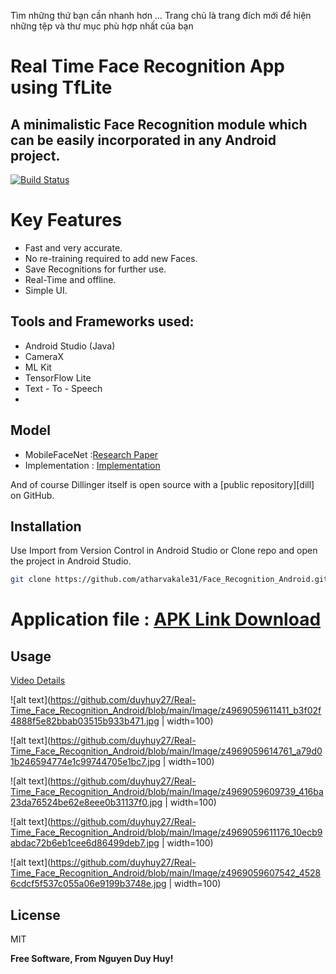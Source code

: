 Tìm những thứ bạn cần nhanh hơn … Trang chủ là trang đích mới để hiện những tệp và thư mục phù hợp nhất của bạn
# Real Time Face Recognition App using TfLite

## A minimalistic Face Recognition module which can be easily incorporated in any Android project.

[![Build Status](https://travis-ci.org/joemccann/dillinger.svg?branch=master)](https://travis-ci.org/joemccann/dillinger)

# Key Features


- Fast and very accurate.
- No re-training required to add new Faces.
- Save Recognitions for further use.
- Real-Time and offline.
- Simple UI.

## Tools and Frameworks used:


- Android Studio (Java)
- CameraX
- ML Kit
- TensorFlow Lite
- Text - To - Speech
- 
## Model


- MobileFaceNet :[Research Paper](https://arxiv.org/ftp/arxiv/papers/1804/1804.07573.pd) 
- Implementation : [Implementation](https://github.com/duyhuy27/Real-Time_Face_Recognition_Android)



And of course Dillinger itself is open source with a [public repository][dill]
 on GitHub.

## Installation
Use Import from Version Control in Android Studio or Clone repo and open the project in Android Studio.



```sh
git clone https://github.com/atharvakale31/Face_Recognition_Android.git
```

# Application file : [APK Link Download ](https://drive.google.com/file/d/1Dyu_lJ5IQIN4QaljgZfSoOd45bwKxEdz/view?usp=sharing)


## Usage

[Video Details](https://drive.google.com/file/d/1fMUBLvC93JNzuy9RU4tPTzv3geHrDz60/view?usp=sharing)

![alt text](https://github.com/duyhuy27/Real-Time_Face_Recognition_Android/blob/main/Image/z4969059611411_b3f02f4888f5e82bbab03515b933b471.jpg | width=100)

![alt text](https://github.com/duyhuy27/Real-Time_Face_Recognition_Android/blob/main/Image/z4969059614761_a79d01b246594774e1c99744705e1bc7.jpg | width=100)

![alt text](https://github.com/duyhuy27/Real-Time_Face_Recognition_Android/blob/main/Image/z4969059609739_416ba23da76524be62e8eee0b31137f0.jpg | width=100)

![alt text](https://github.com/duyhuy27/Real-Time_Face_Recognition_Android/blob/main/Image/z4969059611176_10ecb9abdac72b6eb1cee6d86499deb7.jpg | width=100)

![alt text](https://github.com/duyhuy27/Real-Time_Face_Recognition_Android/blob/main/Image/z4969059607542_45286cdcf5f537c055a06e9199b3748e.jpg | width=100)



## License

MIT

**Free Software, From Nguyen Duy Huy!**


